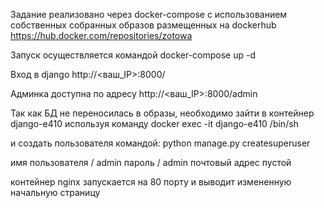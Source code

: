 Задание реализовано через docker-compose c использованием собственных собранных
образов размещенных на dockerhub https://hub.docker.com/repositories/zotowa

Запуск осуществляется командой docker-compose up -d

Вход в django http://<ваш_IP>:8000/

Админка доступна по адресу http://<ваш_IP>:8000/admin

Так как БД не переносилась в образы,
необходимо зайти в контейнер django-e410
используя команду docker exec -it django-e410 /bin/sh

и создать пользователя командой:
python manage.py createsuperuser

имя пользователя / admin
пароль / admin
почтовый адрес пустой

контейнер nginx запускается на 80 порту и выводит измененную начальную страницу     
